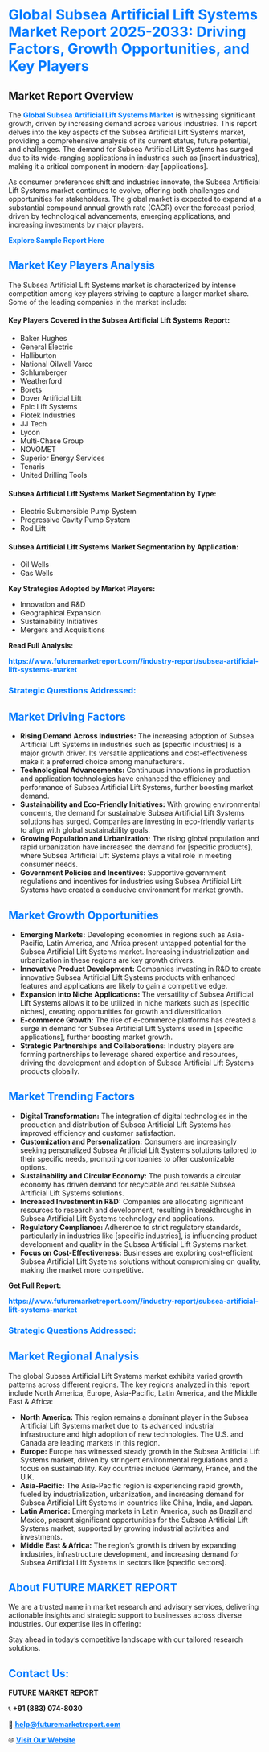 <h1 style="color: #007BFF;">Global Subsea Artificial Lift Systems Market Report 2025-2033: Driving Factors, Growth Opportunities, and Key Players</h1>

<section id="overview">
<h2>Market Report Overview</h2>
<p>The <a href="https://www.futuremarketreport.com//industry-report/subsea-artificial-lift-systems-market" style="color: #007BFF; text-decoration: none;"><strong>Global Subsea Artificial Lift Systems Market</strong></a> is witnessing significant growth, driven by increasing demand across various industries. This report delves into the key aspects of the Subsea Artificial Lift Systems market, providing a comprehensive analysis of its current status, future potential, and challenges. The demand for Subsea Artificial Lift Systems has surged due to its wide-ranging applications in industries such as [insert industries], making it a critical component in modern-day [applications].</p>
<p>As consumer preferences shift and industries innovate, the Subsea Artificial Lift Systems market continues to evolve, offering both challenges and opportunities for stakeholders. The global market is expected to expand at a substantial compound annual growth rate (CAGR) over the forecast period, driven by technological advancements, emerging applications, and increasing investments by major players.</p>
</section>

<section id="overview">
<p><a href="https://www.futuremarketreport.com//request-sample/reportId=57891" style="color: #007BFF; text-decoration: none;"><strong>Explore Sample Report Here</strong></a></p>
</section>

<section id="key-players">
<h2 style="color: #007BFF;">Market Key Players Analysis</h2>
<p>The Subsea Artificial Lift Systems market is characterized by intense competition among key players striving to capture a larger market share. Some of the leading companies in the market include:</p>
<h4>Key Players Covered in the Subsea Artificial Lift Systems Report:</h4>
<ul><li>Baker Hughes</li><li>General Electric</li><li>Halliburton</li><li>National Oilwell Varco</li><li>Schlumberger</li><li>Weatherford</li><li>Borets</li><li>Dover Artificial Lift</li><li>Epic Lift Systems</li><li>Flotek Industries</li><li>JJ Tech</li><li>Lycon</li><li>Multi-Chase Group</li><li>NOVOMET</li><li>Superior Energy Services</li><li>Tenaris</li><li>United Drilling Tools</li></ul>
<h4>Subsea Artificial Lift Systems Market Segmentation by Type:</h4>
<ul><li>Electric Submersible Pump System</li><li>Progressive Cavity Pump System</li><li>Rod Lift</li></ul>

<h4>Subsea Artificial Lift Systems Market Segmentation by Application:</h4>
<ul><li>Oil Wells</li><li>Gas Wells</li></ul>
<p><strong>Key Strategies Adopted by Market Players:</strong></p>
<ul>
<li>Innovation and R&D</li>
<li>Geographical Expansion</li>
<li>Sustainability Initiatives</li>
<li>Mergers and Acquisitions</li>
</ul>
</section>

<section>
<p><strong>Read Full Analysis: </strong></p><a href="https://www.futuremarketreport.com//industry-report/subsea-artificial-lift-systems-market" style="color: #007BFF; text-decoration: none;"><strong>https://www.futuremarketreport.com//industry-report/subsea-artificial-lift-systems-market</strong></a>
<h3 style="color: #007BFF;">Strategic Questions Addressed:</h3>
</section>

<section id="driving-factors">
<h2 style="color: #007BFF;">Market Driving Factors</h2>
<ul>
<li><strong>Rising Demand Across Industries:</strong> The increasing adoption of Subsea Artificial Lift Systems in industries such as [specific industries] is a major growth driver. Its versatile applications and cost-effectiveness make it a preferred choice among manufacturers.</li>
<li><strong>Technological Advancements:</strong> Continuous innovations in production and application technologies have enhanced the efficiency and performance of Subsea Artificial Lift Systems, further boosting market demand.</li>
<li><strong>Sustainability and Eco-Friendly Initiatives:</strong> With growing environmental concerns, the demand for sustainable Subsea Artificial Lift Systems solutions has surged. Companies are investing in eco-friendly variants to align with global sustainability goals.</li>
<li><strong>Growing Population and Urbanization:</strong> The rising global population and rapid urbanization have increased the demand for [specific products], where Subsea Artificial Lift Systems plays a vital role in meeting consumer needs.</li>
<li><strong>Government Policies and Incentives:</strong> Supportive government regulations and incentives for industries using Subsea Artificial Lift Systems have created a conducive environment for market growth.</li>
</ul>
</section>

<section id="growth-opportunities">
<h2 style="color: #007BFF;">Market Growth Opportunities</h2>
<ul>
<li><strong>Emerging Markets:</strong> Developing economies in regions such as Asia-Pacific, Latin America, and Africa present untapped potential for the Subsea Artificial Lift Systems market. Increasing industrialization and urbanization in these regions are key growth drivers.</li>
<li><strong>Innovative Product Development:</strong> Companies investing in R&D to create innovative Subsea Artificial Lift Systems products with enhanced features and applications are likely to gain a competitive edge.</li>
<li><strong>Expansion into Niche Applications:</strong> The versatility of Subsea Artificial Lift Systems allows it to be utilized in niche markets such as [specific niches], creating opportunities for growth and diversification.</li>
<li><strong>E-commerce Growth:</strong> The rise of e-commerce platforms has created a surge in demand for Subsea Artificial Lift Systems used in [specific applications], further boosting market growth.</li>
<li><strong>Strategic Partnerships and Collaborations:</strong> Industry players are forming partnerships to leverage shared expertise and resources, driving the development and adoption of Subsea Artificial Lift Systems products globally.</li>
</ul>
</section>

<section id="trending-factors">
<h2 style="color: #007BFF;">Market Trending Factors</h2>
<ul>
<li><strong>Digital Transformation:</strong> The integration of digital technologies in the production and distribution of Subsea Artificial Lift Systems has improved efficiency and customer satisfaction.</li>
<li><strong>Customization and Personalization:</strong> Consumers are increasingly seeking personalized Subsea Artificial Lift Systems solutions tailored to their specific needs, prompting companies to offer customizable options.</li>
<li><strong>Sustainability and Circular Economy:</strong> The push towards a circular economy has driven demand for recyclable and reusable Subsea Artificial Lift Systems solutions.</li>
<li><strong>Increased Investment in R&D:</strong> Companies are allocating significant resources to research and development, resulting in breakthroughs in Subsea Artificial Lift Systems technology and applications.</li>
<li><strong>Regulatory Compliance:</strong> Adherence to strict regulatory standards, particularly in industries like [specific industries], is influencing product development and quality in the Subsea Artificial Lift Systems market.</li>
<li><strong>Focus on Cost-Effectiveness:</strong> Businesses are exploring cost-efficient Subsea Artificial Lift Systems solutions without compromising on quality, making the market more competitive.</li>
</ul>
</section>

<section>
<p><strong>Get Full Report: </strong></p><a href="https://www.futuremarketreport.com//industry-report/subsea-artificial-lift-systems-market" style="color: #007BFF; text-decoration: none;"><strong>https://www.futuremarketreport.com//industry-report/subsea-artificial-lift-systems-market</strong></a>
<h3 style="color: #007BFF;">Strategic Questions Addressed:</h3>
</section>


<section id="regional-analysis">
<h2 style="color: #007BFF;">Market Regional Analysis</h2>
<p>The global Subsea Artificial Lift Systems market exhibits varied growth patterns across different regions. The key regions analyzed in this report include North America, Europe, Asia-Pacific, Latin America, and the Middle East & Africa:</p>
<ul>
<li><strong>North America:</strong> This region remains a dominant player in the Subsea Artificial Lift Systems market due to its advanced industrial infrastructure and high adoption of new technologies. The U.S. and Canada are leading markets in this region.</li>
<li><strong>Europe:</strong> Europe has witnessed steady growth in the Subsea Artificial Lift Systems market, driven by stringent environmental regulations and a focus on sustainability. Key countries include Germany, France, and the U.K.</li>
<li><strong>Asia-Pacific:</strong> The Asia-Pacific region is experiencing rapid growth, fueled by industrialization, urbanization, and increasing demand for Subsea Artificial Lift Systems in countries like China, India, and Japan.</li>
<li><strong>Latin America:</strong> Emerging markets in Latin America, such as Brazil and Mexico, present significant opportunities for the Subsea Artificial Lift Systems market, supported by growing industrial activities and investments.</li>
<li><strong>Middle East & Africa:</strong> The region’s growth is driven by expanding industries, infrastructure development, and increasing demand for Subsea Artificial Lift Systems in sectors like [specific sectors].</li>
</ul>
</section>

<footer>
<h2 style="color: #007BFF;">About FUTURE MARKET REPORT</h2>
<p>We are a trusted name in market research and advisory services, delivering actionable insights and strategic support to businesses across diverse industries. Our expertise lies in offering:</p>

<p>Stay ahead in today’s competitive landscape with our tailored research solutions.</p>

<h2 style="color: #007BFF;">Contact Us:</h2>
<p><strong>FUTURE MARKET REPORT</strong></p>
<p>📞 <strong>+91 (883) 074-8030</strong></p>
<p>📧 <strong><a href="mailto:help@futuremarketreport.com" style="color: #007BFF;">help@futuremarketreport.com</a></strong></p>
<p>🌐 <strong><a href="https://www.futuremarketreport.com/" style="color: #007BFF;">Visit Our Website</a></strong></p>
</footer>
